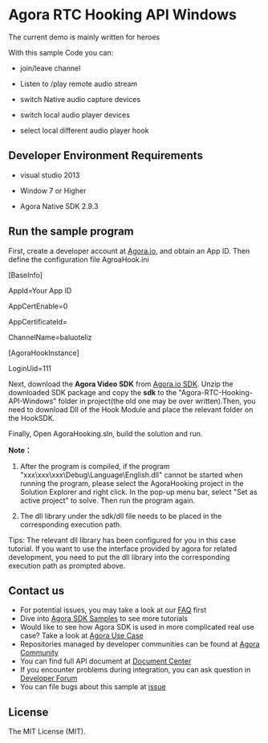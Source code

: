 # Agora RTC Hooking API Windows

The current demo is mainly written for heroes

With this sample Code you can:

- join/leave channel

- Listen to /play remote audio stream

- switch Native audio capture devices

- switch local audio player devices

- select local different audio player hook

## Developer Environment Requirements

- visual studio 2013

- Window 7 or Higher

- Agora Native SDK 2.9.3

## Run the sample program
First, create a developer account at [Agora.io](https://dashboard.agora.io/signin/), and obtain an App ID. Then define the configuration file AgroaHook.ini

[BaseInfo]

AppId=Your App ID

AppCertEnable=0

AppCertificateId=

ChannelName=baluoteliz

[AgoraHookInstance]

LoginUid=111


Next, download the **Agora Video SDK** from [Agora.io SDK](https://docs.agora.io/en/Agora%20Platform/downloads). Unzip the downloaded SDK package and copy the **sdk** to the "Agora-RTC-Hooking-API-Windows" folder in project(the old one may be over written).Then, you need to download Dll of the Hook Module and place the relevant folder on the HookSDK.

Finally, Open AgoraHooking.sln, build the solution and run.

**Note：**

  1. After the program is compiled, if the program "xxx\xxx\xxx\Debug\Language\English.dll" cannot be started when running the program, 
      please select the AgoraHooking project in the Solution Explorer and right click. In the pop-up menu bar, select "Set as active project" to solve. Then run the program again.
  
  2. The dll library under the sdk/dll file needs to be placed in the corresponding execution path.
  
  Tips: The relevant dll library has been configured for you in this case tutorial. If you want to use the interface provided by agora for related development, you need to put the dll library into the corresponding execution path as prompted above.

## Contact us

- For potential issues, you may take a look at our [FAQ](https://docs.agora.io/en/faq) first
- Dive into [Agora SDK Samples](https://github.com/AgoraIO) to see more tutorials
- Would like to see how Agora SDK is used in more complicated real use case? Take a look at [Agora Use Case](https://github.com/AgoraIO-usecase)
- Repositories managed by developer communities can be found at [Agora Community](https://github.com/AgoraIO-Community)
- You can find full API document at [Document Center](https://docs.agora.io/en/)
- If you encounter problems during integration, you can ask question in [Developer Forum](https://stackoverflow.com/questions/tagged/agora.io)
- You can file bugs about this sample at [issue](https://github.com/AgoraIO/Advanced-Video/issues)

## License

The MIT License (MIT).











     


